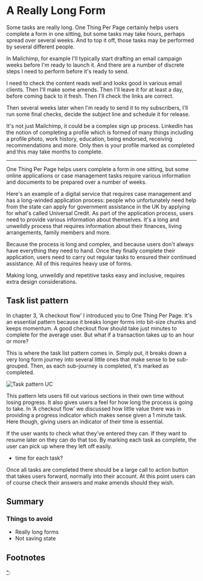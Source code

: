# A Really Long Form

Some tasks are really long. One Thing Per Page certainly helps users complete a form in one sitting, but some tasks may take hours, perhaps spread over several weeks. And to top it off, those tasks may be performed by several different people.

In Mailchimp, for example I'll typically start drafting an email campaign weeks before I'm ready to launch it. And there are a number of discrete steps I need to perform before it's ready to send.

I need to check the content reads well and looks good in various email clients. Then I'll make some amends. Then I'll leave it for at least a day, before coming back to it fresh. Then I'll check the links are correct.

Then several weeks later when I'm ready to send it to my subscribers, I'll run some final checks, decide the subject line and schedule it for release.

It's not just Mailchimp, it could be a complex sign up process. LinkedIn has the notion of completing a profile which is formed of many things including a profile photo, work history, education, being endorsed, receiving recommendations and more. Only then is your profile marked as completed and this may take months to complete.

---

One Thing Per Page helps users complete a form in one sitting, but some online applications or case management tasks require various information and documents to be prepared over a number of weeks.

Here's an example of a digital service that requires case management and has a long-winded application process: people who unfortunately need help from the state can apply for government assistance in the UK by applying for what's called Universal Credit. As part of the application process, users need to provide various information about themselves. It's a long and unweildly process that requires information about their finances, living arrangements, family members and more.

Because the process is long and complex, and because users don't always have everything they need to hand. Once they finally complete their application, users need to carry out regular tasks to ensured their continued assistance. All of this requires heavy use of forms.

Making long, unweildly and repetitive tasks easy and inclusive, requires extra design considerations.

## Task list pattern

In chapter 3, ‘A checkout flow’ I introduced you to One Thing Per Page. It's an essential pattern because it breaks longer forms into bit-size chunks and keeps momentum. A good checkout flow should take just minutes to complete for the average user. But what if a transaction takes up to an hour or more?

This is where the task list pattern comes in. Simply put, it breaks down a very long form journey into several little ones that make sense to be sub-grouped. Then, as each sub-journey is completed, it's marked as completed.

![Task pattern UC](.)

This pattern lets users fill out various sections in their own time without losing progress. It also gives users a feel for how long the process is going to take. In ‘A checkout flow’ we discussed how little value there was in providing a progress indicator which makes sense given a 1 minute task. Here though, giving users an indicator of their time is essential.

If the user wants to check what they've entered they can. If they want to resume later on they can do that too. By marking each task as complete, the user can pick up where they left off easily.

- time for each task?

Once all tasks are completed there should be a large call to action button that takes users forward, normally into their account. At this point users can of course check their answers and make amends should they wish.

## Summary

### Things to avoid

- Really long forms
- Not saving state

## Footnotes

[^]:
[^]:
[^]: